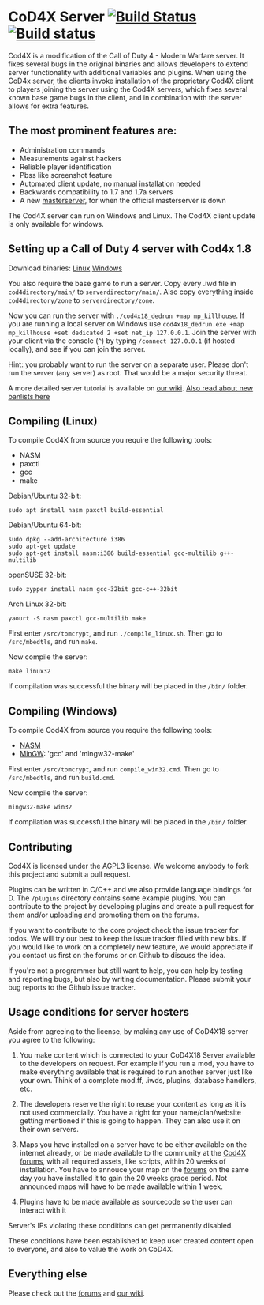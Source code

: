 # CoD4X Server [![Build Status](https://travis-ci.org/callofduty4x/CoD4x_Server.svg?branch=master)](https://travis-ci.org/callofduty4x/CoD4x_Server) [![Build status](https://ci.appveyor.com/api/projects/status/oalrrpp4j49iqdgy?svg=true)](https://ci.appveyor.com/project/D4edalus/cod4x-server)
Cod4X is a modification of the Call of Duty 4 - Modern Warfare server. It fixes several bugs in the original binaries and allows developers to extend server functionality with additional variables and plugins. When using the CoD4x server, the clients invoke  installation of the proprietary Cod4X client to players joining the server using the Cod4X servers, which fixes several known base game bugs in the client, and in combination with the server allows for extra features.

## The most prominent features are:
* Administration commands
* Measurements against hackers
* Reliable player identification
* Pbss like screenshot feature
* Automated client update, no manual installation needed
* Backwards compatibility to 1.7 and 1.7a servers
* A new [masterserver](http://cod4master.cod4x.me/), for when the official masterserver is down

The Cod4X server can run on Windows and Linux. 
The Cod4X client update is only available for windows.

## Setting up a Call of Duty 4 server with Cod4x 1.8
Download binaries: [Linux](https://cod4x.me/downloads/cod4x_server-linux.zip) [Windows](https://cod4x.me/downloads/cod4x_server-windows.zip)

You also require the base game to run a server. Copy every .iwd file in `cod4directory/main/` to `serverdirectory/main/`.
Also copy everything inside `cod4directory/zone` to `serverdirectory/zone`.

Now you can run the server with `./cod4x18_dedrun +map mp_killhouse`. If you are running a local server on Windows use `cod4x18_dedrun.exe +map mp_killhouse +set dedicated 2 +set net_ip 127.0.0.1`. Join the server with your client via the console (`^`) by typing `/connect 127.0.0.1` (if hosted locally), and see if you can join the server.

Hint: you probably want to run the server on a separate user. Please don't run the server (any server) as root. That would be a major security threat.

A more detailed server tutorial is available on [our wiki](https://github.com/callofduty4x/CoD4x_Server/wiki/Server-setup).
[Also read about new banlists here](https://github.com/callofduty4x/CoD4x_Server/wiki/Banlists-in-version-15.9--and-other-changes)

## Compiling (Linux)
To compile Cod4X from source you require the following tools:

- NASM
- paxctl
- gcc
- make

Debian/Ubuntu 32-bit:
```
sudo apt install nasm paxctl build-essential
```

Debian/Ubuntu 64-bit:
```
sudo dpkg --add-architecture i386
sudo apt-get update
sudo apt-get install nasm:i386 build-essential gcc-multilib g++-multilib
```

openSUSE 32-bit: 
```
sudo zypper install nasm gcc-32bit gcc-c++-32bit
```
 
Arch Linux 32-bit:
```
yaourt -S nasm paxctl gcc-multilib make
```

First enter `/src/tomcrypt`, and run `./compile_linux.sh`. Then go to `/src/mbedtls`, and run `make`.

Now compile the server:

```
make linux32
```

If compilation was successful the binary will be placed in the `/bin/` folder.

## Compiling (Windows)
To compile Cod4X from source you require the following tools:

- [NASM](http://www.nasm.us/pub/nasm/releasebuilds/?C=M;O=D)
- [MinGW](http://www.mingw.org/): 'gcc' and 'mingw32-make'

First enter `/src/tomcrypt`, and run `compile_win32.cmd`. Then go to `/src/mbedtls`, and run `build.cmd`.

Now compile the server:

```
mingw32-make win32
```

If compilation was successful the binary will be placed in the `/bin/` folder.

## Contributing
Cod4X is licensed under the AGPL3 license. We welcome anybody to fork this project and submit a pull request.

Plugins can be written in C/C++ and we also provide language bindings for D. The `/plugins` directory contains some example plugins. You can contribute to the project by developing plugins and create a pull request for them and/or uploading and promoting them on the [forums](https://cod4x.me/forum/forum-17.html).

If you want to contribute to the core project check the issue tracker for todos. We will try our best to keep the issue tracker filled with new bits.
If you would like to work on a completely new feature, we would appreciate if you contact us first on the forums or on Github to discuss the idea.

If you're not a programmer but still want to help, you can help by testing and reporting bugs, but also by writing documentation. Please submit your bug reports to the Github issue tracker.

## Usage conditions for server hosters
Aside from agreeing to the license, by making any use of CoD4X18 server you agree to the following:

1. You make content which is connected to your CoD4X18 Server available to the developers on request. For example if you run a mod, you have to make everything available that is required to run another server just like your own. Think of a complete mod.ff, .iwds, plugins, database handlers, etc.

2. The developers reserve the right to reuse your content as long as it is not used commercially. You have a right for your name/clan/website getting mentioned if this is going to happen.
They can also use it on their own servers.

3. Maps you have installed on a server have to be either available on the internet already, or be made available to the community at the [Cod4X forums](https://cod4x.me/forums/), with all required assets, like scripts, within 20 weeks of installation. You have to annouce your map on the [forums](https://cod4x.me/forums/) on the same day you have installed it to gain the 20 weeks grace period. Not announced maps will have to be made available within 1 week.

4. Plugins have to be made available as sourcecode so the user can interact with it

Server's IPs violating these conditions can get permanently disabled.

These conditions have been established to keep user created content open to everyone, and also to value the work on CoD4X.

## Everything else
Please check out the [forums](https://cod4x.me) and [our wiki](https://github.com/D4edalus/CoD4x_Server/wiki).

